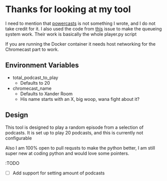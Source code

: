 # Thanks for looking at my tool

I need to mention that [powercasts](https://github.com/taext/powercasts) is not something I wrote, and I do not take credit for it. I also used the code from [this](https://github.com/balloob/pychromecast/issues/330#issue-541432178) issue to make the queueing system work.  Their work is basically the whole player.py script

If you are running the Docker container it needs host networking for the Chromecast part to work.

## Environment Variables
- total_podcast_to_play
  - Defaults to 20
- chromecast_name
  - Defaults to Xander Room
  - His name starts with an X, big woop, wana fight about it?

## Design
This tool is designed to play a random episode from a selection of podcasts.  It is set up to play 20 podcasts, and this is currently not configurable

Also I am 100% open to pull requsts to make the python better, I am still super new at coding python and would love some pointers.

:TODO
- [ ] Add support for setting amount of podcasts

